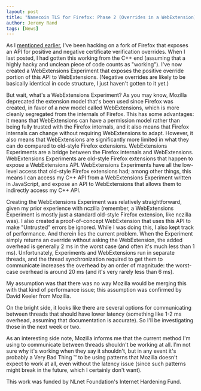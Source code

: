 ```yaml
---
layout: post
title: "Namecoin TLS for Firefox: Phase 2 (Overrides in a WebExtension)"
author: Jeremy Rand
tags: [News]
---
```


As I [mentioned earlier]({{site.baseurl}}2017/09/24/firefox-tls-cpp.html), I've been hacking on a fork of Firefox that exposes an API for positive and negative certificate verification overrides.  When I last posted, I had gotten this working from the C++ end (assuming that a highly hacky and unclean piece of code counts as "working").  I've now created a WebExtensions Experiment that exposes the positive override portion of this API to WebExtensions.  (Negative overrides are likely to be basically identical in code structure, I just haven't gotten to it yet.)

But wait, what's a WebExtensions Experiment?  As you may know, Mozilla deprecated the extension model that's been used since Firefox was created, in favor of a new model called WebExtensions, which is more cleanly segregated from the internals of Firefox.  This has some advantages: it means that WebExtensions can have a permission model rather than being fully trusted with the Firefox internals, and it also means that Firefox internals can change without requiring WebExtensions to adapt.  However, it also means that WebExtensions are significantly more limited in what they can do compared to old-style Firefox extensions.  WebExtensions Experiments are a bridge between the Firefox internals and WebExtensions.  WebExtensions Experiments are old-style Firefox extensions that happen to expose a WebExtensions API.  WebExtensions Experiments have all the low-level access that old-style Firefox extensions had; among other things, this means I can access my C++ API from a WebExtensions Experiment written in JavaScript, and expose an API to WebExtensions that allows them to indirectly access my C++ API.

Creating the WebExtensions Experiment was relatively straightforward, given my prior experience with nczilla (remember, a WebExtensions Experiment is mostly just a standard old-style Firefox extension, like nczilla was).  I also created a proof-of-concept WebExtension that uses this API to make "Untrusted" errors be ignored.  While I was doing this, I also kept track of performance.  And therein lies the current problem.  When the Experiment simply returns an override without asking the WebExtension, the added overhead is generally 2 ms in the worst case (and often it's much less than 1 ms).  Unfortunately, Experiments and WebExtensions run in separate threads, and the thread synchronization required to get them to communicate increases the overhead by an order of magnitude: the worst-case overhead is around 20 ms (and it's very rarely less than 6 ms).

My assumption was that there was no way Mozilla would be merging this with that kind of performance issue; this assumption was confirmed by David Keeler from Mozilla.

On the bright side, it looks like there are several options for communicating between threads that should have lower latency (something like 1-2 ms overhead, assuming that documentation is accurate).  So I'll be investigating those in the next week or two.

As an interesting side note, Mozilla informs me that the current method I'm using to communicate between threads shouldn't be working at all.  I'm not sure why it's working when they say it shouldn't, but in any event it's probably a Very Bad Thing ™ to be using patterns that Mozilla doesn't expect to work at all, even without the latency issue (since such patterns might break in the future, which I certainly don't want).

This work was funded by NLnet Foundation's Internet Hardening Fund.

